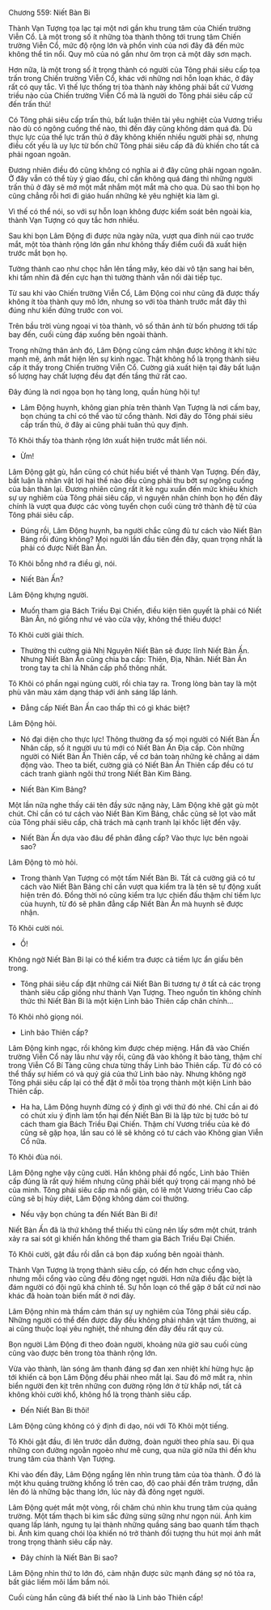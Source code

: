 




Chương 559: Niết Bàn Bi


Thành Vạn Tượng tọa lạc tại một nơi gần khu trung tâm của Chiến trường Viễn Cổ. Là một trong số ít những tòa thành thông tới trung tâm Chiến trường Viễn Cổ, mức độ rộng lớn và phồn vinh của nơi đây đã đến mức không thể tin nổi. Quy mô của nó gần như ôm trọn cả một dãy sơn mạch.

Hơn nữa, là một trong số ít trọng thành có người của Tông phái siêu cấp tọa trấn trong Chiến trường Viễn Cổ, khác với những nơi hỗn loạn khác, ở đây rất có quy tắc. Vì thế lực thống trị tòa thành này không phải bất cứ Vương triều nào của Chiến trường Viễn Cổ mà là người do Tông phái siêu cấp cử đến trấn thủ!

Có Tông phái siêu cấp trấn thủ, bất luận thiên tài yêu nghiệt của Vương triều nào dù có ngông cuồng thế nào, thì đến đây cũng không dám quá đà. Dù thực lực của thế lực trấn thủ ở đây không khiến nhiều người phải sợ, nhưng điều cốt yếu là uy lực từ bốn chữ Tông phái siêu cấp đã đủ khiến cho tất cả phải ngoan ngoãn.

Đương nhiên điều đó cũng không có nghĩa ai ở đây cũng phải ngoan ngoãn. Ở đây vẫn có thể tùy ý giao đấu, chỉ cần không quá đáng thì những người trấn thủ ở đây sẽ mở một mắt nhắm một mắt mà cho qua. Dù sao thì bọn họ cũng chẳng rỗi hơi đi giáo huấn những kẻ yêu nghiệt kia làm gì.

Vì thế có thể nói, so với sự hỗn loạn không được kiểm soát bên ngoài kia, thành Vạn Tượng có quy tắc hơn nhiều.

Sau khi bọn Lâm Động đi được nửa ngày nữa, vượt qua đỉnh núi cao trước mắt, một tòa thành rộng lớn gần như không thấy điểm cuối đã xuất hiện trước mắt bọn họ.

Tường thành cao như chọc hẳn lên tầng mây, kéo dài vô tận sang hai bên, khi tầm nhìn đã đến cực hạn thì tường thành vẫn nối dài tiếp tục.

Từ sau khi vào Chiến trường Viễn Cổ, Lâm Động coi như cũng đã được thấy không ít tòa thành quy mô lớn, nhưng so với tòa thành trước mắt đây thì đúng như kiến đứng trước con voi.

Trên bầu trời vùng ngoại vi tòa thành, vô số thân ảnh từ bốn phương tới tấp bay đến, cuối cùng đáp xuống bên ngoài thành.

Trong những thân ảnh đó, Lâm Động cũng cảm nhận được không ít khí tức mạnh mẽ, ánh mắt hiện lên sự kinh ngạc. Thật không hổ là trọng thành siêu cấp ít thấy trong Chiến trường Viễn Cổ. Cường giả xuất hiện tại đây bất luận số lượng hay chất lượng đều đạt đến tầng thứ rất cao.

Đây đúng là nơi ngọa bọn họ tàng long, quần hùng hội tụ!

- Lâm Động huynh, không gian phía trên thành Vạn Tượng là nơi cấm bay, bọn chúng ta chỉ có thể vào từ cổng thành. Nơi đây do Tông phái siêu cấp trấn thủ, ở đây ai cũng phải tuân thủ quy định.

Tô Khôi thấy tòa thành rộng lớn xuất hiện trước mắt liền nói.

- Ừm!

Lâm Động gật gù, hắn cũng có chút hiểu biết về thành Vạn Tượng. Đến đây, bất luận là nhân vật lợi hại thế nào đều cũng phải thu bớt sự ngông cuồng của bản thân lại. Đương nhiên cũng rất ít kẻ ngu xuẩn đến mức khiêu khích sự uy nghiêm của Tông phái siêu cấp, vì nguyên nhân chính bọn họ đến đây chính là vượt qua được các vòng tuyển chọn cuối cùng trở thành đệ tử của Tông phái siêu cấp.

- Đúng rồi, Lâm Động huynh, ba người chắc cũng đủ tư cách vào Niết Bàn Bảng rồi đúng không? Mọi người lần đầu tiên đến đây, quan trọng nhất là phải có được Niết Bàn Ấn.

Tô Khôi bỗng nhớ ra điều gì, nói.

- Niết Bàn Ấn?

Lâm Động khựng người.

- Muốn tham gia Bách Triều Đại Chiến, điều kiện tiên quyết là phải có Niết Bàn Ấn, nó giống như vé vào cửa vậy, không thể thiếu được!

Tô Khôi cười giải thích.

- Thường thì cường giả Nhị Nguyên Niết Bàn sẽ được lĩnh Niết Bàn Ấn. Nhưng Niết Bàn Ấn cũng chia ba cấp: Thiên, Địa, Nhân. Niết Bàn Ấn trong tay ta chỉ là Nhân cấp phổ thông nhất.

Tô Khôi có phần ngại ngùng cười, rồi chìa tay ra. Trong lòng bàn tay là một phù văn màu xám dạng tháp với ánh sáng lấp lánh.

- Đẳng cấp Niết Bàn Ấn cao thấp thì có gì khác biệt?

Lâm Động hỏi.

- Nó đại diện cho thực lực! Thông thường đa số mọi người có Niết Bàn Ấn Nhân cấp, số ít người ưu tú mới có Niết Bàn Ấn Địa cấp. Còn những người có Niết Bàn Ấn Thiên cấp, về cơ bản toàn những kẻ chẳng ai dám động vào. Theo ta biết, cường giả có Niết Bàn Ấn Thiên cấp đều có tư cách tranh giành ngôi thứ trong Niết Bàn Kim Bảng.

- Niết Bàn Kim Bảng?

Một lần nữa nghe thấy cái tên đầy sức nặng này, Lâm Động khẽ gật gù một chút. Chỉ cần có tư cách vào Niết Bàn Kim Bảng, chắc cũng sẽ lọt vào mắt của Tông phái siêu cấp, chả trách mà cạnh tranh lại khốc liệt đến vậy.

- Niết Bàn Ấn dựa vào đâu để phân đẳng cấp? Vào thực lực bên ngoài sao?

Lâm Động tò mò hỏi.

- Trong thành Vạn Tượng có một tấm Niết Bàn Bi. Tất cả cường giả có tư cách vào Niết Bàn Bảng chỉ cần vượt qua kiểm tra là tên sẽ tự động xuất hiện trên đó. Đồng thời nó cũng kiểm tra lực chiến đấu thậm chí tiềm lực của huynh, từ đó sẽ phân đẳng cấp Niết Bàn Ấn mà huynh sẽ được nhận.

Tô Khôi cười nói.

- Ồ!

Không ngờ Niết Bàn Bi lại có thể kiểm tra được cả tiềm lực ẩn giấu bên trong.

- Tông phái siêu cấp đặt những cái Niết Bàn Bi tương tự ở tất cả các trọng thành siêu cấp giống như thành Vạn Tượng. Theo nguồn tin không chính thức thì Niết Bàn Bi là một kiện Linh bảo Thiên cấp chân chính…

Tô Khôi nhỏ giọng nói.

- Linh bảo Thiên cấp?

Lâm Động kinh ngạc, rồi không kìm được chép miệng. Hắn đã vào Chiến trường Viễn Cổ này lâu như vậy rồi, cũng đã vào không ít bảo tàng, thậm chí trong Viễn Cổ Bí Tàng cũng chưa từng thấy Linh bảo Thiên cấp. Từ đó có có thể thấy sự hiếm có và quý giá của thứ Linh bảo này. Nhưng không ngờ Tông phái siêu cấp lại có thể đặt ở mỗi tòa trọng thành một kiện Linh bảo Thiên cấp.

- Ha ha, Lâm Động huynh đừng có ý định gì với thứ đó nhé. Chỉ cần ai đó có chút xíu ý định làm tổn hại đến Niết Bàn Bi là lập tức bị tước bỏ tư cách tham gia Bách Triều Đại Chiến. Thậm chí Vương triều của kẻ đó cũng sẽ gặp họa, lần sau có lẽ sẽ không có tư cách vào Không gian Viễn Cổ nữa.

Tô Khôi đùa nói.

Lâm Động nghe vậy cũng cười. Hắn không phải đồ ngốc, Linh bảo Thiên cấp đúng là rất quý hiếm nhưng cũng phải biết quý trọng cái mạng nhỏ bé của mình. Tông phái siêu cấp mà nổi giận, có lẽ một Vương triều Cao cấp cũng sẽ bị hủy diệt, Lâm Động không dám coi thường.

- Nếu vậy bọn chúng ta đến Niết Bàn Bi đi!

Niết Bàn Ấn đã là thứ không thể thiếu thì cũng nên lấy sớm một chút, tránh xảy ra sai sót gì khiến hắn không thể tham gia Bách Triều Đại Chiến.

Tô Khôi cười, gật đầu rồi dẫn cả bọn đáp xuống bên ngoài thành.

Thành Vạn Tượng là trọng thành siêu cấp, có đến hơn chục cổng vào, nhưng mỗi cổng vào cũng đều đông ngẹt người. Hơn nữa điều đặc biệt là đám người có đội ngũ khá chỉnh tề. Sự hỗn loạn có thể gặp ở bất cứ nơi nào khác đã hoàn toàn biến mất ở nơi đây.

Lâm Động nhìn mà thầm cảm thán sự uy nghiêm của Tông phái siêu cấp. Những người có thể đến được đây đều không phải nhân vật tầm thường, ai ai cũng thuộc loại yêu nghiệt, thế nhưng đến đây đều rất quy củ.

Bọn người Lâm Động đi theo đoàn người, khoảng nửa giờ sau cuối cùng cũng vào được bên trong tòa thành rộng lớn.

Vừa vào thành, làn sóng âm thanh đáng sợ đan xen nhiệt khí hừng hực ập tới khiến cả bọn Lâm Động đều phải nheo mắt lại. Sau đó mở mắt ra, nhìn biển người đen kịt trên những con đường rộng lớn ở từ khắp nơi, tất cả không khỏi cười khổ, không hổ là trọng thành siêu cấp.

- Đến Niết Bàn Bi thôi!

Lâm Động cũng không có ý định đi dạo, nói với Tô Khôi một tiếng.

Tô Khôi gật đầu, đi lên trước dẫn đường, đoàn người theo phía sau. Đi qua những con đường ngoằn ngoèo như mê cung, qua nửa giờ nữa thì đến khu trung tâm của thành Vạn Tượng.

Khi vào đến đây, Lâm Động ngẩng lên nhìn trung tâm của tòa thành. Ở đó là một khu quảng trường khổng lồ trên cao, độ cao phải đến trăm trượng, dẫn lên đó là những bậc thang lớn, lúc này đã đông ngẹt người.

Lâm Động quét mắt một vòng, rồi chăm chú nhìn khu trung tâm của quảng trường. Một tấm thạch bi kim sắc đứng sừng sững như ngọn núi. Ánh kim quang lấp lánh, ngưng tụ lại thành những quầng sáng bao quanh tấm thạch bi. Ánh kim quang chói lòa khiến nó trở thành đối tượng thu hút mọi ánh mắt trong trọng thành siêu cấp này.

- Đây chính là Niết Bàn Bi sao?

Lâm Động nhìn thứ to lớn đó, cảm nhận được sức mạnh đáng sợ nó tỏa ra, bất giác liếm môi lầm bầm nói.

Cuối cùng hắn cũng đã biết thế nào là Linh bảo Thiên cấp!





